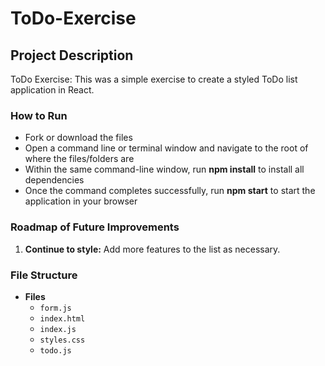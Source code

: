 # ToDo-Exercise
## Project Description
ToDo Exercise: This was a simple exercise to create a styled ToDo list application in React.
### How to Run
   - Fork or download the files
   - Open a command line or terminal window and navigate to the root of where the files/folders are
   - Within the same command-line window, run **npm install** to install all dependencies
   - Once the command completes successfully, run **npm start** to start the application in your browser
### Roadmap of Future Improvements 
1. **Continue to style:** Add more features to the list as necessary.
### File Structure
- **Files**
  - `form.js`
  - `index.html`
  - `index.js`
  - `styles.css`
  - `todo.js`
